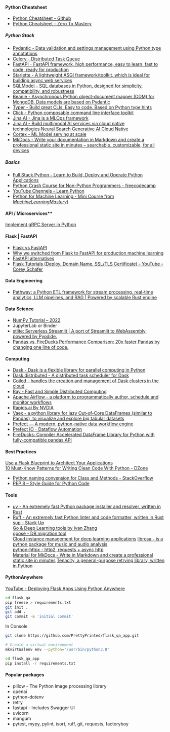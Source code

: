 #### Python Cheatsheet
- [Python Cheatsheet - Github](https://github.com/gto76/python-cheatsheet)  
- [Python Cheatsheet - Zero To Mastery](https://zerotomastery.io/cheatsheets/python-cheat-sheet/)  

##### Python Stack
- [Pydantic - Data validation and settings management using Python type annotations](https://docs.pydantic.dev/)  
- [Celery - Distributed Task Queue](https://github.com/celery/celery)  
- [FastAPI - FastAPI framework, high performance, easy to learn, fast to code, ready for production](https://fastapi.tiangolo.com/)  
- [Starlette - A lightweight ASGI framework/toolkit, which is ideal for building async web services](https://www.starlette.io/)  
- [SQLModel - SQL databases in Python, designed for simplicity, compatibility, and robustness](https://sqlmodel.tiangolo.com/)
- [Beanie - Asynchronous Python object-document mapper (ODM) for MongoDB. Data models are based on Pydantic](https://beanie-odm.dev/)  
- [Typer - Build great CLIs. Easy to code. Based on Python type hints](https://typer.tiangolo.com/)  
- [Click - Python composable command line interface toolkit](https://github.com/pallets/click/)  
- [Jina AI - Jina is a MLOps framework](https://docs.jina.ai/)  
- [Jina AI - Build multimodal AI services via cloud native technologies·Neural Search·Generative AI·Cloud Native](https://github.com/jina-ai/jina)  
- [Cortex - ML Model serving at scale](https://github.com/cortexlabs/cortex)  
- [MkDocs - Write your documentation in Markdown and create a professional static site in minutes – searchable, customizable, for all devices](https://squidfunk.github.io/mkdocs-material/)  

##### Basics
- [Full Stack Python - Learn to Build, Deploy and Operate Python Applications](https://www.fullstackpython.com/)  
- [Python Crash Course for Non-Python Programmers - freecodecamp](https://www.freecodecamp.org/news/python-crash-course/)  
- [YouTube Chennels - Learn Python](https://towardsdatascience.com/top-13-youtube-channels-to-learn-python-524442aaab2f)  
- [Python for Machine Learning - Mini Course from *MachineLearningMastery*)](https://machinelearningmastery.com/python-for-machine-learning-7-day-mini-course/)  

#### API / Microservices**  
[Implement gRPC Server in Python](https://towardsdatascience.com/implementing-grpc-server-using-python-9dc42e8daea0)  

#### Flask | FastAPI  
- [Flask vs FastAPI](https://www.google.com/search?q=fastapi+vs+flask)  
- [Why we switched from Flask to FastAPI for production machine learning](https://towardsdatascience.com/why-we-switched-from-flask-to-fastapi-for-production-machine-learning-765aab9b3679)  
- [FastAPI alternatives](https://fastapi.tiangolo.com/alternatives/)  
- [Flask Tutorials (Deploy, Domain Name, SSL/TLS Certificate) - YouTube - Corey Schafer](https://www.youtube.com/playlist?list=PL-osiE80TeTs4UjLw5MM6OjgkjFeUxCYH)  

#### Data Engineering
- [Pathway: a Python ETL framework for stream processing, real-time analytics, LLM pipelines, and RAG | Powered by scalable Rust engine](https://github.com/pathwaycom/pathway)

#### Data Science
- [NumPy Tutorial – 2022](https://www.mygreatlearning.com/blog/python-numpy-tutorial)  
- JupyterLab or Binder
- [stlite: Serverless Streamlit | A port of Streamlit to WebAssembly, powered by Pyodide.](https://github.com/whitphx/stlite)
- [Pandas vs. FireDucks Performance Comparison: 20x faster Pandas by changing one line of code.](https://www.dailydoseofds.com/p/pandas-vs-fireducks-performance-comparison)

#### Computing
- [Dask - Dask is a flexible library for parallel computing in Python](https://docs.dask.org/en/latest/)  
- [Dask.distributed - A distributed task scheduler for Dask](https://distributed.dask.org/)  
- [Coiled - handles the creation and management of Dask clusters in the cloud](https://www.coiled.io/)  
- [Ray - Fast and Simple Distributed Computing](https://ray.io/)  
- [Apache Airflow - a platform to programmatically author, schedule and monitor workflows](https://airflow.apache.org/)  
- [Rapids.ai By NVDIA](https://rapids.ai/start.html)  
- [Vaex - a python library for lazy Out-of-Core DataFrames (similar to Pandas), to visualize and explore big tabular datasets](https://vaex.io/docs/index.html)  
- [Prefect — A modern, python-native data workflow engine](https://makeitnew.io/prefect-a-modern-python-native-data-workflow-engine-7ece02ceb396)  
- [Prefect IO - Dataflow Automation](https://www.prefect.io/)
- [FireDucks: Compiler Accelerated DataFrame Library for Python with fully-compatible pandas API](https://fireducks-dev.github.io/)

#### Best Practices
[Use a Flask Blueprint to Architect Your Applications](https://realpython.com/flask-blueprint/)  
[10 Must-Know Patterns for Writing Clean Code With Python - DZone](https://dzone.com/articles/10-must-know-patterns-for-writing-clean-code-with-1)  
- [Python naming convension for Class and Methods - StackOverflow](https://stackoverflow.com/questions/42127593/should-python-class-filenames-also-be-camelcased)  
- [PEP 8 – Style Guide for Python Code](https://peps.python.org/pep-0008/)  

#### Tools
* [uv - An extremely fast Python package installer and resolver, written in Rust](https://astral.sh/)
* [Ruff - An extremely fast Python linter and code formatter, written in Rust](https://docs.astral.sh/ruff)  
[sup - Stack Up](https://github.com/pressly/sup)  
[Go & Deep Learning tools by Ivan Zhang](https://github.com/1vn)  
[goose - DB migration tool](https://github.com/pressly/goose)  
[Cloud instance management for deep learning applications](https://github.com/for-ai/cloud)
[librosa - is a python package for music and audio analysis](https://librosa.org/doc/latest/install.html)  
[python-httpx - http2, requests + async http](https://www.python-httpx.org/)  
[Material for MkDocs - Write in Markdown and create a professional static site in minutes](https://squidfunk.github.io/mkdocs-material/) 
[Tenacity, a general-purpose retrying library, written in Python](https://tenacity.readthedocs.io/en/latest/)  

#### PythonAnywhere

[YouTube - Deploying Flask Apps Using Python Anywhere](https://www.youtube.com/watch?v=5jbdkOlf4cY&ab_channel=PrettyPrinted)  

```sh
cd flask_qa
pip freeze > requirements.txt
git init .
git add .
git commit -m 'initial commit'
```

In Console
```sh
git clone https://github.com/PrettyPrinted/flask_qa_app.git

# Create a virtual environment
mkvirtualenv env --python='/usr/bin/python3.8'

cd flask_qa_app
pip install -r requirements.txt
```

#### Popular packages
- pillow - The Python Image processing library
- openai
- python-dotenv
- retry
- fastapi - Includes Swagger UI
- uvicorn
- mangum
- pytest, mypy, pylint, isort, ruff, git, requests, factoryboy

